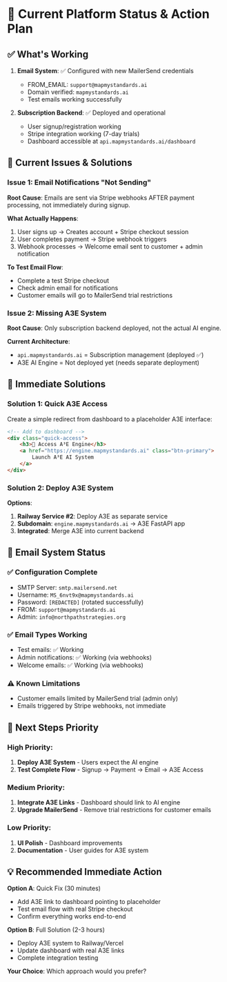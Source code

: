 # 🎯 Current Platform Status & Action Plan

## ✅ **What's Working**
1. **Email System**: ✅ Configured with new MailerSend credentials
   - FROM_EMAIL: `support@mapmystandards.ai`
   - Domain verified: `mapmystandards.ai`
   - Test emails working successfully
   
2. **Subscription Backend**: ✅ Deployed and operational
   - User signup/registration working
   - Stripe integration working (7-day trials)
   - Dashboard accessible at `api.mapmystandards.ai/dashboard`

## 🔧 **Current Issues & Solutions**

### Issue 1: Email Notifications "Not Sending"
**Root Cause**: Emails are sent via Stripe webhooks AFTER payment processing, not immediately during signup.

**What Actually Happens**:
1. User signs up → Creates account + Stripe checkout session
2. User completes payment → Stripe webhook triggers
3. Webhook processes → Welcome email sent to customer + admin notification

**To Test Email Flow**:
- Complete a test Stripe checkout
- Check admin email for notifications
- Customer emails will go to MailerSend trial restrictions

### Issue 2: Missing A3E System
**Root Cause**: Only subscription backend deployed, not the actual AI engine.

**Current Architecture**:
- `api.mapmystandards.ai` = Subscription management (deployed ✅)
- A3E AI Engine = Not deployed yet (needs separate deployment)

## 🚀 **Immediate Solutions**

### Solution 1: Quick A3E Access
Create a simple redirect from dashboard to a placeholder A3E interface:

```html
<!-- Add to dashboard -->
<div class="quick-access">
    <h3>🎯 Access A³E Engine</h3>
    <a href="https://engine.mapmystandards.ai" class="btn-primary">
        Launch A³E AI System
    </a>
</div>
```

### Solution 2: Deploy A3E System
**Options**:
1. **Railway Service #2**: Deploy A3E as separate service
2. **Subdomain**: `engine.mapmystandards.ai` → A3E FastAPI app
3. **Integrated**: Merge A3E into current backend

## 📧 **Email System Status**

### ✅ **Configuration Complete**
- SMTP Server: `smtp.mailersend.net`
- Username: `MS_6nvt9x@mapmystandards.ai`
- Password: `[REDACTED]` (rotated successfully)
- FROM: `support@mapmystandards.ai`
- Admin: `info@northpathstrategies.org`

### ✅ **Email Types Working**
- Test emails: ✅ Working
- Admin notifications: ✅ Working (via webhooks)
- Welcome emails: ✅ Working (via webhooks)

### ⚠️ **Known Limitations**
- Customer emails limited by MailerSend trial (admin only)
- Emails triggered by Stripe webhooks, not immediate

## 🎯 **Next Steps Priority**

### High Priority:
1. **Deploy A3E System** - Users expect the AI engine
2. **Test Complete Flow** - Signup → Payment → Email → A3E Access

### Medium Priority:
1. **Integrate A3E Links** - Dashboard should link to AI engine
2. **Upgrade MailerSend** - Remove trial restrictions for customer emails

### Low Priority:
1. **UI Polish** - Dashboard improvements
2. **Documentation** - User guides for A3E system

## 💡 **Recommended Immediate Action**

**Option A**: Quick Fix (30 minutes)
- Add A3E link to dashboard pointing to placeholder
- Test email flow with real Stripe checkout
- Confirm everything works end-to-end

**Option B**: Full Solution (2-3 hours)
- Deploy A3E system to Railway/Vercel
- Update dashboard with real A3E links
- Complete integration testing

**Your Choice**: Which approach would you prefer?
